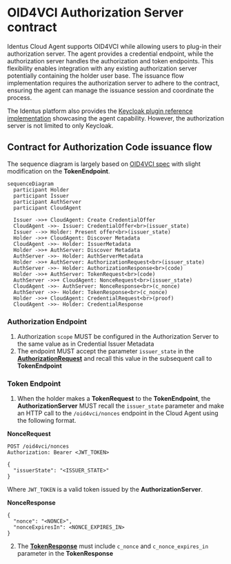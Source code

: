 # OID4VCI Authorization Server contract

Identus Cloud Agent supports OID4VCI while allowing users to plug-in their authorization server.
The agent provides a credential endpoint, while the authorization server handles the authorization and token endpoints.
This flexibility enables integration with any existing authorization server potentially containing the holder user base.
The issuance flow implementation requires the authorization server to adhere to the contract, ensuring the agent can manage the issuance session and coordinate the process.

The Identus platform also provides the [Keycloak plugin reference implementation](https://github.com/hyperledger/identus-keycloak-plugins) showcasing the agent capability.
However, the authorization server is not limited to only Keycloak.

## Contract for Authorization Code issuance flow

The sequence diagram is largely based on [OID4VCI spec](https://openid.net/specs/openid-4-verifiable-credential-issuance-1_0.html#name-authorization-code-flow)
with slight modification on the __TokenEndpoint__.

```mermaid
sequenceDiagram
  participant Holder
  participant Issuer
  participant AuthServer
  participant CloudAgent

  Issuer ->>+ CloudAgent: Create CredentialOffer
  CloudAgent ->>- Issuer: CredentialOffer<br>(issuer_state)
  Issuer -->> Holder: Present offer<br>(issuer_state)
  Holder ->>+ CloudAgent: Discover Metadata
  CloudAgent ->>- Holder: IssuerMetadata
  Holder ->>+ AuthServer: Discover Metadata
  AuthServer ->>- Holder: AuthServerMetadata
  Holder ->>+ AuthServer: AuthorizationRequest<br>(issuer_state)
  AuthServer ->>- Holder: AuthorizationResponse<br>(code)
  Holder ->>+ AuthServer: TokenRequest<br>(code)
  AuthServer ->>+ CloudAgent: NonceRequest<br>(issuer_state)
  CloudAgent ->>- AuthServer: NonceResponse<br>(c_nonce)
  AuthServer ->>- Holder: TokenResponse<br>(c_nonce)
  Holder ->>+ CloudAgent: CredentialRequest<br>(proof)
  CloudAgent ->>- Holder: CredentialResponse
```


### Authorization Endpoint

1. Authorization `scope` MUST be configured in the Authorization Server to the same value as in Credential Issuer Metadata
2. The endpoint MUST accept the parameter `issuer_state` in the [__AuthorizationRequest__](https://openid.net/specs/openid-4-verifiable-credential-issuance-1_0.html#section-5.1.3-2.3) and recall this value in the subsequent call to __TokenEndpoint__

### Token Endpoint

1. When the holder makes a __TokenRequest__ to the __TokenEndpoint__, the __AuthorizationServer__ MUST recall the `issuer_state` parameter and make an HTTP call to the `/oid4vci/nonces` endpoint in the Cloud Agent using the following format.

__NonceRequest__

```
POST /oid4vci/nonces
Authorization: Bearer <JWT_TOKEN>

{
  "issuerState": "<ISSUER_STATE>"
}
```
Where `JWT_TOKEN` is a valid token issued by the __AuthorizationServer__.

__NonceResponse__

```
{
  "nonce": "<NONCE>",
  "nonceExpiresIn": <NONCE_EXPIRES_IN>
}
```

2. The [__TokenResponse__](https://openid.net/specs/openid-4-verifiable-credential-issuance-1_0.html#name-successful-token-response) must include `c_nonce` and `c_nonce_expires_in` parameter in the __TokenResponse__

